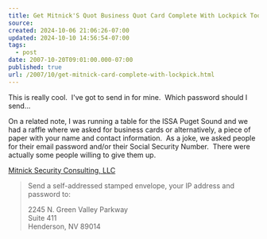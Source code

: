 ```yaml
---
title: Get Mitnick'S Quot Business Quot Card Complete With Lockpick Tools
source: 
created: 2024-10-06 21:06:26-07:00
updated: 2024-10-10 14:56:54-07:00
tags:
  - post
date: 2007-10-20T09:01:00.000-07:00
published: true
url: /2007/10/get-mitnick-card-complete-with-lockpick.html
---
```



This is really cool.  I've got to send in for mine.  Which password should I send...  
  
On a related note, I was running a table for the ISSA Puget Sound and we had a raffle where we asked for business cards or alternatively, a piece of paper with your name and contact information.  As a joke, we asked people for their email password and/or their Social Security Number.  There were actually some people willing to give them up.  
  
[Mitnick Security Consulting, LLC](http://mitnicksecurity.com/)  

> Send a self-addressed stamped envelope, your IP address and password to:  
>   
> 2245 N. Green Valley Parkway  
> Suite 411  
> Henderson, NV 89014
